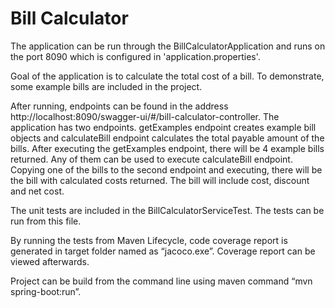 # Bill Calculator

The application can be run through the BillCalculatorApplication and runs on the port 8090 which is configured in 'application.properties'.

Goal of the application is to calculate the total cost of a bill. To demonstrate, some example bills are included in the project. 

After running, endpoints can be found in the address http://localhost:8090/swagger-ui/#/bill-calculator-controller.
The application has two endpoints. getExamples endpoint creates example bill objects and calculateBill endpoint calculates the total payable amount of the bills.
After executing the getExamples endpoint, there will be 4 example bills returned. Any of them can be used to execute calculateBill endpoint.
Copying one of the bills to the second endpoint and executing, there will be the bill with calculated costs returned. The bill will include cost, discount and net cost. 

The unit tests are included in the BillCalculatorServiceTest. The tests can be run from this file. 

By running the tests from Maven Lifecycle, code coverage report is generated in target folder named as “jacoco.exe”. Coverage report can be viewed afterwards. 

Project can be build from the command line using maven command “mvn spring-boot:run”.



